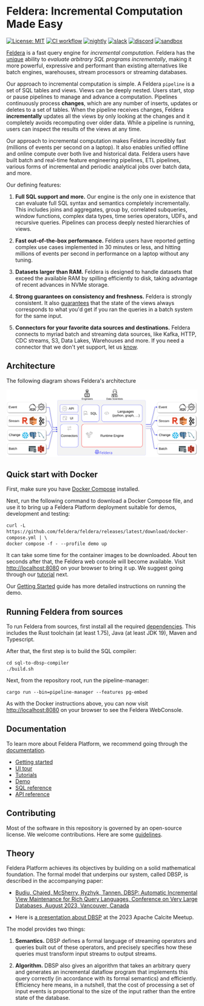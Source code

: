 # Feldera: Incremental Computation Made Easy

[![License: MIT](https://img.shields.io/badge/License-MIT-green.svg)](https://opensource.org/licenses/MIT)
[![CI workflow](https://github.com/feldera/feldera/actions/workflows/ci.yml/badge.svg)](https://github.com/feldera/feldera/actions)
[![nightly](https://github.com/feldera/feldera/actions/workflows/containers.yml/badge.svg)](https://github.com/feldera/feldera/actions/workflows/containers.yml)
[![slack](https://img.shields.io/badge/slack-blue.svg?logo=slack)](https://www.feldera.com/community)
[![discord](https://img.shields.io/badge/discord-blue.svg?logo=discord&logoColor=white)](https://discord.gg/5YBX9Uw5u7)
[![sandbox](https://img.shields.io/badge/feldera_sandbox-blue?logo=CodeSandbox)](https://www.feldera.com/sandbox)

[Feldera](https://www.feldera.com) is a
fast query engine for *incremental computation*.
Feldera has the [unique](#theory) ability to *evaluate arbitrary SQL programs
incrementally*, making it more powerful, expressive and performant than existing
alternatives like batch engines, warehouses, stream processors or streaming databases.

Our approach to incremental computation is simple. A Feldera `pipeline` is a set of SQL tables and views. Views can be deeply nested.
Users start, stop or pause pipelines to manage and advance a computation.
Pipelines continuously process
**changes**, which are any number of inserts, updates or deletes to a set of tables. When the pipeline receives changes,
Feldera **incrementally** updates all the views by only looking at the changes and it completely avoids recomputing over older data.
While a pipeline is running, users can inspect the results of the views at any time.

Our approach to incremental computation makes Feldera incredibly fast (millions of events per second on a laptop).
It also enables unified offline and online compute over both live and historical data. Feldera users have built batch and real-time
feature engineering pipelines, ETL pipelines, various forms of incremental and periodic analytical jobs over batch data, and more.

Our defining features:

1. **Full SQL support and more.**  Our engine is the only one in existence that can evaluate full SQL
   syntax and semantics completely incrementally. This includes joins and aggregates, group by, correlated subqueries,
   window functions, complex data types, time series operators, UDFs, and
   recursive queries. Pipelines can process deeply nested hierarchies of views.

3. **Fast out-of-the-box performance.**  Feldera users have reported getting complex use cases
   implemented in 30 minutes or less, and hitting millions
   of events per second in performance on a laptop without any tuning.

4. **Datasets larger than RAM.** Feldera is designed to handle datasets
   that exceed the available RAM by spilling efficiently to disk, taking advantage of recent advances in NVMe storage.

5. **Strong guarantees on consistency and freshness.** Feldera is strongly consistent. It also [guarantees](https://www.feldera.com/blog/synchronous-streaming/) that the state of the views always corresponds
   to what you'd get if you ran the queries in a batch system for the same input.

6. **Connectors for your favorite data sources and destinations.** Feldera connects to myriad batch and streaming data sources, like Kafka, HTTP, CDC streams, S3, Data Lakes, Warehouses and more.
   If you need a connector that we don't yet support, let us [know](https://github.com/feldera/feldera/issues).


## Architecture

The following diagram shows Feldera's architecture

![Feldera Platform Architecture](architecture.svg)

## Quick start with Docker

First, make sure you have [Docker Compose](https://docs.docker.com/compose/) installed.

Next, run the following command to download a Docker Compose file, and use it to bring up
a Feldera Platform deployment suitable for demos, development and testing:

```text
curl -L https://github.com/feldera/feldera/releases/latest/download/docker-compose.yml | \
docker compose -f - --profile demo up
```

It can take some time for the container images to be downloaded. About ten seconds after that, the Feldera
web console will become available. Visit [http://localhost:8080](http://localhost:8080) on your browser
to bring it up. We suggest going through our [tutorial](https://www.feldera.com/docs/tutorials/basics/) next.

Our [Getting Started](https://www.feldera.com/docs/get-started) guide has more detailed instructions on running the demo.

## Running Feldera from sources

To run Feldera from sources, first install all the required
[dependencies](CONTRIBUTING.md). This includes the Rust toolchain (at least 1.75), Java (at
least JDK 19), Maven and Typescript.

After that, the first step is to build the SQL compiler:

```
cd sql-to-dbsp-compiler
./build.sh
```

Next, from the repository root, run the pipeline-manager:

```
cargo run --bin=pipeline-manager --features pg-embed
```

As with the Docker instructions above, you can now visit
[http://localhost:8080](http://localhost:8080) on your browser to see the
Feldera WebConsole.

## Documentation

To learn more about Feldera Platform, we recommend going through the
[documentation](https://www.feldera.com/docs).

* [Getting started](https://www.feldera.com/docs/get-started)
* [UI tour](https://www.feldera.com/docs/tour)
* [Tutorials](https://www.feldera.com/docs/tutorials)
* [Demo](https://www.feldera.com/docs/demo)
* [SQL reference](https://www.feldera.com/docs/sql/intro)
* [API reference](https://www.feldera.com/api)

## Contributing

Most of the software in this repository is governed by an open-source license.
We welcome contributions. Here are some [guidelines](CONTRIBUTING.md).

## Theory

Feldera Platform achieves its objectives by building on a solid mathematical
foundation. The formal model that underpins our system, called DBSP, is
described in the accompanying paper:

- [Budiu, Chajed, McSherry, Ryzhyk, Tannen. DBSP: Automatic
  Incremental View Maintenance for Rich Query Languages, Conference on
  Very Large Databases, August 2023, Vancouver,
  Canada](https://www.feldera.com/vldb23.pdf)

- Here is [a presentation about DBSP](https://www.youtube.com/watch?v=iT4k5DCnvPU) at the 2023
  Apache Calcite Meetup.

The model provides two things:

1. **Semantics.** DBSP defines a formal language of streaming operators and
   queries built out of these operators, and precisely specifies how these queries
   must transform input streams to output streams.

1. **Algorithm.** DBSP also gives an algorithm that takes an arbitrary query and
   generates an incremental dataflow program that implements this query correctly (in accordance
   with its formal semantics) and efficiently. Efficiency here means, in a
   nutshell, that the cost of processing a set of input events is proportional to
   the size of the input rather than the entire state of the database.

